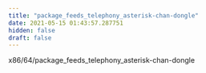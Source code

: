 ```yaml
---
title: "package_feeds_telephony_asterisk-chan-dongle"
date: 2021-05-15 01:43:57.287751
hidden: false
draft: false
---
```


x86/64/package_feeds_telephony_asterisk-chan-dongle

